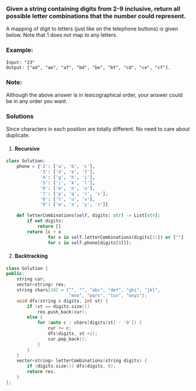 ### Given a string containing digits from 2-9 inclusive, return all possible letter combinations that the number could represent.

A mapping of digit to letters (just like on the telephone buttons) is given below. Note that 1 does not map to any letters.



### Example:

```
Input: "23"
Output: ["ad", "ae", "af", "bd", "be", "bf", "cd", "ce", "cf"].
```

### Note:

Although the above answer is in lexicographical order, your answer could be in any order you want.

### Solutions

Since characters in each position are totally different. No need to care about duplicate.

1. #### Recursive 

```python
class Solution:
    phone = {'2': ['a', 'b', 'c'],
             '3': ['d', 'e', 'f'],
             '4': ['g', 'h', 'i'],
             '5': ['j', 'k', 'l'],
             '6': ['m', 'n', 'o'],
             '7': ['p', 'q', 'r', 's'],
             '8': ['t', 'u', 'v'],
             '9': ['w', 'x', 'y', 'z']}  
    
    def letterCombinations(self, digits: str) -> List[str]:
        if not digits:
            return []
        return [c + x 
                for x in self.letterCombinations(digits[1:]) or [""] 
                for c in self.phone[digits[0]]];
```

2. #### Backtracking

```cpp
class Solution {
public:
    string cur;
    vector<string> res;
    string chars[10] = {"", "", "abc", "def", "ghi", "jkl", 
                        "mno", "pqrs", "tuv", "wxyz"};
    void dfs(string & digits, int st) {
        if (st == digits.size())
            res.push_back(cur);
        else {
            for (auto c : chars[digits[st] - '0']) {
                cur += c;
                dfs(digits, st +1);
                cur.pop_back();
            }
        }
    }
    vector<string> letterCombinations(string digits) {
        if (digits.size()) dfs(digits, 0);
        return res;
    }
};
```
